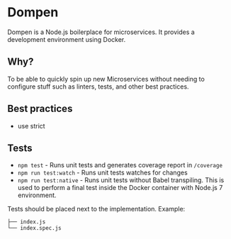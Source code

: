 # Dompen
Dompen is a Node.js boilerplace for microservices. It provides a development
environment using Docker.

## Why?
To be able to quickly spin up new Microservices without needing to configure
stuff such as linters, tests, and other best practices.

## Best practices
* use strict


## Tests
* `npm test` - Runs unit tests and generates coverage report in `/coverage`
* `npm run test:watch` - Runs unit tests watches for changes
* `npm run test:native` - Runs unit tests without Babel transpiling. This is used
to perform a final test inside the Docker container with Node.js 7 environment.

Tests should be placed next to the implementation. Example:
```
├── index.js
└── index.spec.js
```